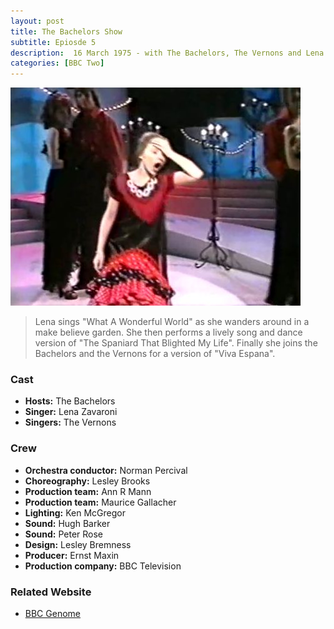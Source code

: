 ```yaml
---
layout: post
title: The Bachelors Show
subtitle: Epiosde 5
description:  16 March 1975 - with The Bachelors, The Vernons and Lena Zavaroni.
categories: [BBC Two]
---
```


![](/assets/images/BBC/The-Bachelors-Show-05.jpg)

> Lena sings "What A Wonderful World" as she wanders around in a make believe garden. She then performs a lively song and dance version of "The Spaniard That Blighted My Life". Finally she joins the Bachelors and the Vernons for a version of "Viva Espana".

### Cast
* **Hosts:** The Bachelors
* **Singer:** Lena Zavaroni
* **Singers:** The Vernons

### Crew
* **Orchestra conductor:** Norman Percival
* **Choreography:** Lesley Brooks
* **Production team:** Ann R Mann
* **Production team:** Maurice Gallacher
* **Lighting:** Ken McGregor
* **Sound:** Hugh Barker
* **Sound:** Peter Rose
* **Design:** Lesley Bremness
* **Producer:** Ernst Maxin
* **Production company:** BBC Television

### Related Website
* [BBC Genome](https://genome.ch.bbc.co.uk/d59f0e5c4db840dd9361407881ddc735)


